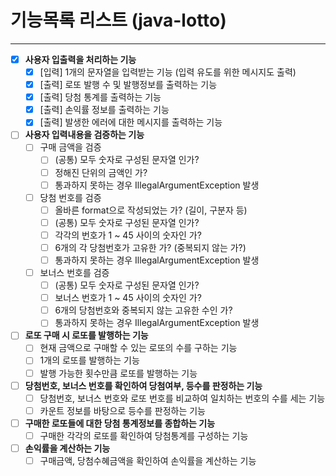 # 기능목록 리스트 (java-lotto)
- - -
- [X] **사용자 입출력을 처리하는 기능**
    - [X] [입력] 1개의 문자열을 입력받는 기능 (입력 유도를 위한 메시지도 출력)
    - [X] [출력] 로또 발행 수 및 발행정보를 출력하는 기능
    - [X] [출력] 당첨 통계를 출력하는 기능
    - [X] [출력] 손익률 정보를 출력하는 기능
    - [X] [출력] 발생한 에러에 대한 메시지를 출력하는 기능
- [ ] **사용자 입력내용을 검증하는 기능**
    - [ ] 구매 금액을 검증
        - [ ] (공통) 모두 숫자로 구성된 문자열 인가?
        - [ ] 정해진 단위의 금액인 가?
        - [ ] 통과하지 못하는 경우 IllegalArgumentException 발생
    - [ ] 당첨 번호를 검증
        - [ ] 올바른 format으로 작성되었는 가? (길이, 구분자 등)
        - [ ] (공통) 모두 숫자로 구성된 문자열 인가?
        - [ ] 각각의 번호가 1 ~ 45 사이의 숫자인 가?
        - [ ] 6개의 각 당첨번호가 고유한 가? (중복되지 않는 가?)
        - [ ] 통과하지 못하는 경우 IllegalArgumentException 발생
    - [ ] 보너스 번호를 검증
        - [ ] (공통) 모두 숫자로 구성된 문자열 인가?
        - [ ] 보너스 번호가 1 ~ 45 사이의 숫자인 가?
        - [ ] 6개의 당첨번호와 중복되지 않는 고유한 수인 가?
        - [ ] 통과하지 못하는 경우 IllegalArgumentException 발생
- [ ] **로또 구매 시 로또를 발행하는 기능**
    - [ ] 현재 금액으로 구매할 수 있는 로또의 수를 구하는 기능
    - [ ] 1개의 로또를 발행하는 기능
    - [ ] 발행 가능한 횟수만큼 로또를 발행하는 기능
- [ ] **당첨번호, 보너스 번호를 확인하여 당첨여부, 등수를 판정하는 기능**
    - [ ] 당첨번호, 보너스 번호와 로또 번호를 비교하여 일치하는 번호의 수를 세는 기능
    - [ ] 카운트 정보를 바탕으로 등수를 판정하는 기능
- [ ] **구매한 로또들에 대한 당첨 통계정보를 종합하는 기능**
    - [ ] 구매한 각각의 로또를 확인하여 당첨통계를 구성하는 기능
- [ ] **손익률을 계산하는 기능**
    - [ ] 구매금액, 당첨수혜금액을 확인하여 손익률을 계산하는 기능